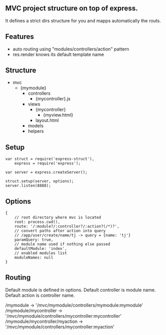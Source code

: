 ## MVC project structure on top of express.

It defines a strict dirs structure for you and mapps automatically the routs.


## Features
- auto routing using "modules/controllers/action" pattern
- res.render knows its default template name

## Structure

- mvc
  - {mymodule}
    - controllers
      - {mycontroller}.js
    - views
      - {mycontroller}
        - {myview.html}
      - layout.html
    - models
    - helpers

## Setup

    var struct = require('express-struct'),
        express = require('express');

    var server = express.createServer();

    struct.setup(server, options);
    server.listen(8888);

## Options

    {
        // root directory where mvc is located
        root: process.cwd(),
        route: '/:module?/:controller?/:action?(/*)?',
        // convert paths after action into query
        // /app/user/create/name/tj -> query = {name: 'tj'}
        paramQuery: true,
        // module name used if nothing else passed
        defaultModule: 'index',
        // enabled modules list
        moduleNames: null
    }

## Routing

Default module is defined in options.
Default controller is module name.
Default action is controller name.

/mymodule -> '/mvc/mymodule/controllers/mymodule:mymodule'
/mymodule/mycontroller -> '/mvc/mymodule/controllers/mycontroller:mycontroller'
/mymodule/mycontroller/myaction -> '/mvc/mymodule/controllers/mycontroller:myaction'


